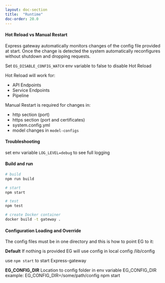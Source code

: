```yaml
---
layout: doc-section
title:  "Runtime"
doc-order: 20.0
---
```

#### Hot Reload vs Manual Restart
Express gateway automatically monitors changes of the config file provided at start.
Once the change is detected the system automatically reconfigures without shutdown and dropping requests.

Set `EG_DISABLE_CONFIG_WATCH` env variable to false to disable Hot Reload

Hot Reload will work for:
* API Endpoints
* Service Endpoints
* Pipeline

Manual Restart is required for changes in:
* http section (port)
* https section (port and certificates)
* system.config.yml
* model changes in `model-configs`


#### Troubleshooting
set env variable ```LOG_LEVEL=debug``` to see full logging

#### Build and run

```bash
# build
npm run build

# start
npm start

# test
npm test

# create Docker container
docker build -t gateway .
```

#### Configuration Loading and Override
The config files must be in one directory and this is how to point EG to it:

**Default**
If nothing is provided EG will use config in local config /lib/config

use `npm start` to start Express-gateway

**EG_CONFIG_DIR**
Location to config folder in env variable EG\_CONFIG\_DIR
example:
EG\_CONFIG\_DIR=/some/path/config  npm start
